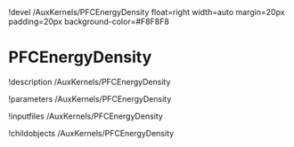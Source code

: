 <!-- MOOSE Object Documentation Stub: Remove this when content is added. -->!devel /AuxKernels/PFCEnergyDensity float=right width=auto margin=20px padding=20px background-color=#F8F8F8


# PFCEnergyDensity
!description /AuxKernels/PFCEnergyDensity

!parameters /AuxKernels/PFCEnergyDensity

!inputfiles /AuxKernels/PFCEnergyDensity

!childobjects /AuxKernels/PFCEnergyDensity
